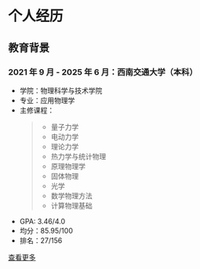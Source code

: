 # 个人经历

## 教育背景

### 2021 年 9 月 - 2025 年 6 月：西南交通大学（本科）

- 学院：物理科学与技术学院
- 专业：应用物理学
- 主修课程：
  > - 量子力学
  > - 电动力学
  > - 理论力学
  > - 热力学与统计物理
  > - 原理物理学
  > - 固体物理
  > - 光学
  > - 数学物理方法
  > - 计算物理基础
- GPA: 3.46/4.0
- 均分：85.95/100
- 排名：27/156

[查看更多](experience/education_background.md)
